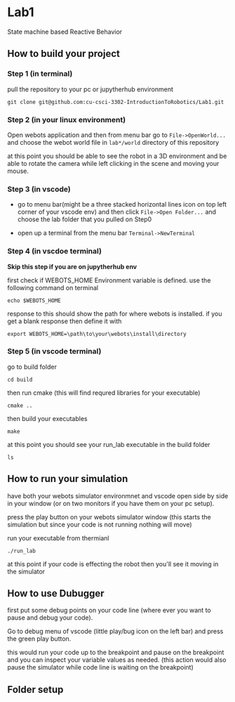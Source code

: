 # Lab1

State machine based Reactive Behavior

## How to build your project

### Step 1 (in terminal)

pull the repository to your pc or jupytherhub environment

    git clone git@github.com:cu-csci-3302-IntroductionToRobotics/Lab1.git

### Step 2 (in your linux environment)

Open webots application and then from menu bar go to `File->OpenWorld...` and choose the webot world file in `lab*/world` directory of this repository

at this point you should be able to see the robot in a 3D environment and be able to rotate the camera while left clicking in the scene and moving your mouse.

### Step 3 (in vscode)

- go to menu bar(might be a three stacked horizontal lines icon on top left corner of your vscode env) and then click `File->Open Folder...` and choose the lab folder that you pulled on Step0

- open up a terminal from the menu bar `Terminal->NewTerminal`

### Step 4 (in vscdoe terminal)

**Skip this step if you are on jupytherhub env**

first check if WEBOTS_HOME Environment variable is defined.
use the following command on terminal

    echo $WEBOTS_HOME

response to this should show the path for where webots is installed. if you get a blank response then define it with

    export WEBOTS_HOME=\path\to\your\webots\install\directory

### Step 5 (in vscode terminal)

  go to build folder

    cd build

then run cmake (this will find requred libraries for your executable)

    cmake ..

then build your executables

    make

at this point you should see your run_lab executable in the build folder

    ls

## How to run your simulation

have both your webots simulator environmnet and vscode open side by side in your window (or on two monitors if you have them on your pc setup).

press the play button on your webots simulator window (this starts the simulation but since your code is not running nothing will move)

run your executable from thermianl

    ./run_lab

at this point if your code is effecting the robot then you'll see it moving in the simulator

## How to use Dubugger

first put some debug points on your code line (where ever you want to pause and debug your code).

Go to debug menu of vscode (little play/bug icon on the left bar) and press the green play button.

this would run your code up to the breakpoint and pause on the breakpoint and you can inspect your variable values as needed. (this action would also pause the simulator while code line is waiting on the breakpoint)

## Folder setup
